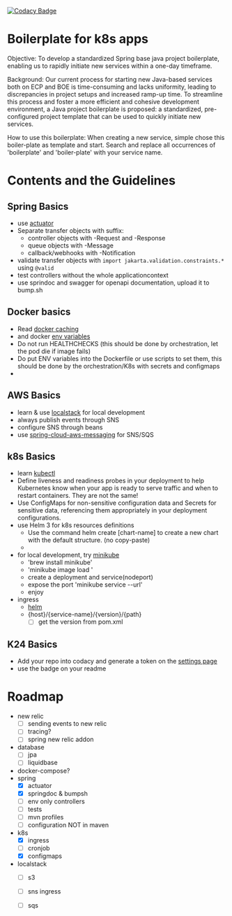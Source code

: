 [![Codacy Badge](https://app.codacy.com/project/badge/Grade/c74d474797eb463aa10bbaf38440e56d)](https://app.codacy.com?utm_source=gh&utm_medium=referral&utm_content=&utm_campaign=Badge_grade)

# Boilerplate for k8s apps

Objective: To develop a standardized Spring base java project boilerplate, enabling us to rapidly initiate new services
within a one-day timeframe.

Background: Our current process for starting new Java-based services both on ECP and BOE is time-consuming and lacks
uniformity, leading to discrepancies in project setups and increased ramp-up time. To streamline this process and foster
a more efficient and cohesive development environment, a Java project boilerplate is proposed: a standardized,
pre-configured project template that can be used to quickly initiate new services.

How to use this boilerplate: When creating a new service, simple chose this boiler-plate as template and start. Search and 
replace all occurrences of 'boilerplate' and 'boiler-plate' with your service name. 


# Contents and the Guidelines
## Spring Basics

- use [actuator](https://docs.spring.io/spring-boot/docs/current/reference/html/actuator.html?query=health%27%20target=_blank%3E%3Cb%3Ehealth%3C/b%3E%3C/a%3E-groups)
- Separate transfer objects with suffix:
    - controller objects with -Request and -Response
    - queue objects with -Message
    - callback/webhooks with -Notification
- validate transfer objects with `import jakarta.validation.constraints.*` using `@valid`
- test controllers without the whole applicationcontext
- use sprindoc and swagger for openapi documentation, upload it to bump.sh

## Docker basics

- Read [docker caching](https://docs.docker.com/build/cache/)
- and docker [env variables](https://docs.docker.com/build/building/env-vars/)
- Do not run HEALTHCHECKS (this should be done by orchestration, let the pod die if image fails)
- Do put ENV variables into the Dockerfile or use scripts to set them, this should be done by the orchestration/K8s with 
    secrets and configmaps
- 

## AWS Basics

- learn & use [localstack](https://github.com/localstack/localstack) for local development
- always publish events through SNS
- configure SNS through beans 
- use [spring-cloud-aws-messaging](https://cloud.spring.io/spring-cloud-aws/reference/html/#_messaging) for SNS/SQS

## k8s Basics

- learn [kubectl](https://kubernetes.io/docs/reference/generated/kubectl/kubectl-commands#delete)
- Define liveness and readiness probes in your deployment to help Kubernetes know when your app is ready to serve
  traffic and when to restart containers. They are not the same!
- Use ConfigMaps for non-sensitive configuration data and Secrets for sensitive data, referencing them appropriately in
  your deployment configurations.
- use Helm 3 for k8s resources definitions
    - Use the command helm create [chart-name] to create a new chart with the default structure. (no copy-paste)
    -
- for local development, try [minikube](https://minikube.sigs.k8s.io/)
    - 'brew install minikube'
    - 'minikube image load <image name>'
    - create a deployment and service(nodeport)
    - expose the port 'minikube service <service name> --url'
    - enjoy
- ingress
    - [helm](https://helm.sh/docs/intro/quickstart/)
    - {host}/{service-name}/{version}/{path}
        - [ ] get the version from pom.xml

## K24 Basics

- Add your repo into codacy and generate a token on
  the [settings page](https://app.codacy.com/gh/kfzteile24/boilerplate-k8s-app/settings/coverage)
- use the badge on your readme

# Roadmap

- new relic
    - [ ] sending events to new relic
    - [ ] tracing?
    - [ ] spring new relic addon

- database
    - [ ] jpa
    - [ ] liquidbase

- docker-compose?
- spring
    - [x] actuator
    - [x] springdoc & bumpsh
    - [ ] env only controllers
    - [ ] tests
    - [ ] mvn profiles
    - [ ] configuration NOT in maven
- k8s
    - [x] ingress
    - [ ] cronjob
    - [x] configmaps
- localstack
    -  [ ] s3
    -  [ ] sns ingress
    -  [ ] sqs

